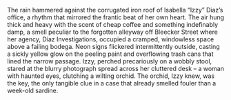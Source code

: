 The rain hammered against the corrugated iron roof of Isabella “Izzy” Diaz’s office, a rhythm that mirrored the frantic beat of her own heart.  The air hung thick and heavy with the scent of cheap coffee and something indefinably damp, a smell peculiar to the forgotten alleyway off Bleecker Street where her agency, Diaz Investigations, occupied a cramped, windowless space above a failing bodega.  Neon signs flickered intermittently outside, casting a sickly yellow glow on the peeling paint and overflowing trash cans that lined the narrow passage.  Izzy, perched precariously on a wobbly stool, stared at the blurry photograph spread across her cluttered desk – a woman with haunted eyes, clutching a wilting orchid.  The orchid, Izzy knew, was the key, the only tangible clue in a case that already smelled fouler than a week-old sardine.
